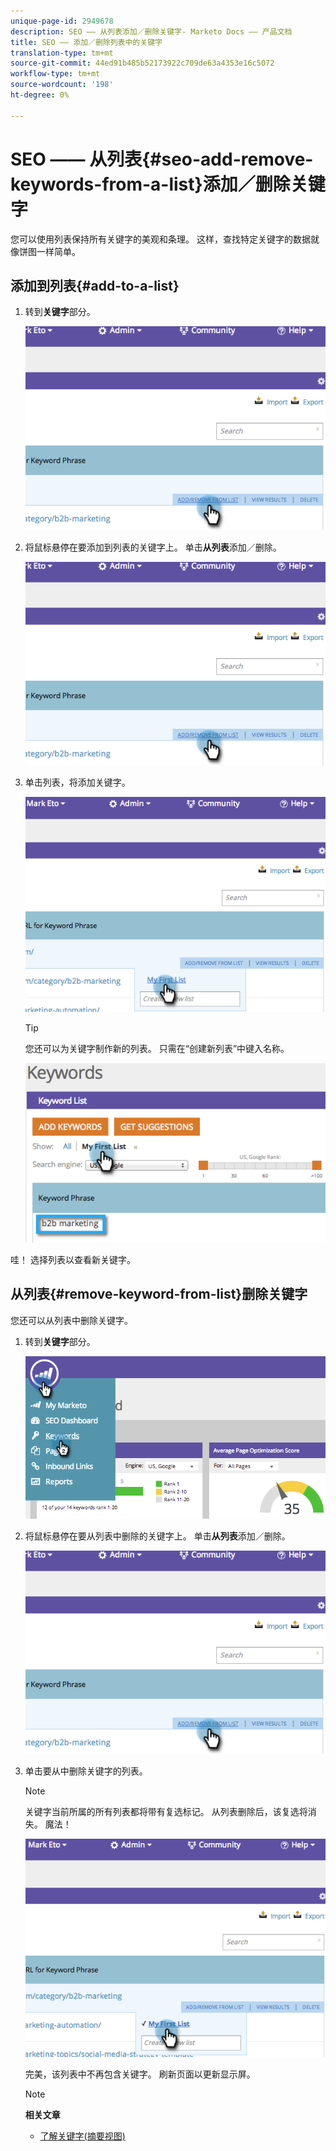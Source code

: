 ```yaml
---
unique-page-id: 2949678
description: SEO —— 从列表添加／删除关键字- Marketo Docs —— 产品文档
title: SEO —— 添加／删除列表中的关键字
translation-type: tm+mt
source-git-commit: 44ed91b485b52173922c709de63a4353e16c5072
workflow-type: tm+mt
source-wordcount: '198'
ht-degree: 0%

---
```



# SEO —— 从列表{#seo-add-remove-keywords-from-a-list}添加／删除关键字

您可以使用列表保持所有关键字的美观和条理。 这样，查找特定关键字的数据就像饼图一样简单。

## 添加到列表{#add-to-a-list}

1. 转到&#x200B;**关键字**&#x200B;部分。

   ![](assets/image2014-9-18-11-3a48-3a36.png)

1. 将鼠标悬停在要添加到列表的关键字上。 单击&#x200B;**从列表**&#x200B;添加／删除。

   ![](assets/image2014-9-18-11-3a48-3a42.png)

1. 单击列表，将添加关键字。

   ![](assets/image2014-9-18-11-3a48-3a47.png)

   >[!TIP]
   >
   >您还可以为关键字制作新的列表。 只需在“创建新列表”中键入名称。

   ![](assets/image2014-9-18-11-3a49-3a16.png)

哇！ 选择列表以查看新关键字。

## 从列表{#remove-keyword-from-list}删除关键字

您还可以从列表中删除关键字。

1. 转到&#x200B;**关键字**&#x200B;部分。

   ![](assets/image2014-9-18-11-3a49-3a55.png)

1. 将鼠标悬停在要从列表中删除的关键字上。 单击&#x200B;**从列表**&#x200B;添加／删除。

   ![](assets/image2014-9-18-11-3a50-3a4.png)

1. 单击要从中删除关键字的列表。

   >[!NOTE]
   >
   >关键字当前所属的所有列表都将带有复选标记。 从列表删除后，该复选将消失。 魔法！

   ![](assets/image2014-9-18-11-3a50-3a41.png)

   完美，该列表中不再包含关键字。 刷新页面以更新显示屏。

   >[!NOTE]
   >
   >**相关文章**
   >    
   >* [了解关键字(摘要视图)](seo-understanding-keywords.md)

